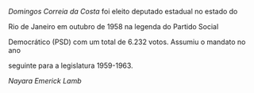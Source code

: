 

*Domingos Correia da Costa* foi eleito deputado estadual no estado do

Rio de Janeiro em outubro de 1958 na legenda do Partido Social

Democrático (PSD) com um total de 6.232 votos. Assumiu o mandato no ano

seguinte para a legislatura 1959-1963.



*Nayara Emerick Lamb*



